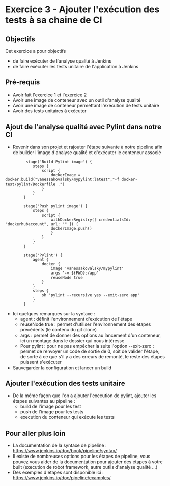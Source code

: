 # Exercice 3 - Ajouter l'exécution des tests à sa chaine de CI

## Objectifs
Cet exercice a pour objectifs
* de faire exécuter de l'analyse qualité à Jenkins
* de faire exécuter les tests unitaire de l'application à Jenkins

## Pré-requis
* Avoir fait l'exercice 1 et l'exercice 2
* Avoir une image de conteneur avec un outil d'analyse qualité
* Avoir une image de conteneur permettant l'exécution de tests unitaire
* Avoir des tests unitaires à exécuter

## Ajout de l'analyse qualité avec Pylint dans notre CI

* Revenir dans son projet et rajouter l'étape suivante à notre pipeline afin de builder l'image d'analyse qualité et d'exécuter le conteneur associé
```
         stage('Build Pylint image') {
            steps {
                script {
                    dockerImage = docker.build("vanessakovalsky/mypylint:latest","-f docker-test/pylint/Dockerfile .")
                }
            }
        }
        
        stage('Push pylint image') {
            steps {
                script {
                    withDockerRegistry([ credentialsId: "dockerhubaccount", url: "" ]) {
                    dockerImage.push()
                    }
                }
            }
        }
        
        stage('Pylint') { 
            agent {
                docker {
                    image 'vanessakovalsky/mypylint'
                    args '-v ${PWD}:/app'
                    reuseNode true
                }
            }
            steps {
                sh 'pylint --recursive yes --exit-zero app'
            }
        }
```
* Ici quelques remarques sur la syntaxe :
    * agent : définit l'environnement d'exécution de l'étape
    * reuseNode true : permet d'utiliser l'environnement des étapes précédents (le contenu du git clone)
    * args : permet de donner des options au lancement d'un conteneur, ici un montage dans le dossier qui nous intéresse
    * Pour pylint : pour ne pas empêcher la suite l'option --exit-zero : permet de renvoyer un code de sortie de 0, soit de valider l'étape, de sorte à ce que s'il y a des erreurs de remonté, le reste des étapes puissent s'exécuter
* Sauvegarder la configuration et lancer un build

## Ajouter l'exécution des tests unitaire

* De la même façon que l'on a ajouter l'execution de pylint, ajouter les étapes suivantes au pipeline :
    * build de l'image pour les test
    * push de l'image pour les tests
    * execution du conteneur qui exécute les tests

## Pour aller plus loin

* La documentation de la syntaxe de pipeline : https://www.jenkins.io/doc/book/pipeline/syntax/ 
* Il existe de nombreuses options pour les étapes de pipeline, vous pouvez vous aider de la documentation pour ajouter des étapes à votre built (execution de robot framework, autre outils d'analyse qualité ...)
* Des exemples d'étapes sont disponible ici : https://www.jenkins.io/doc/pipeline/examples/ 